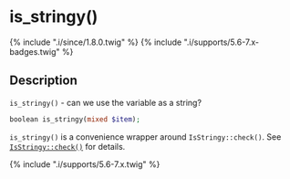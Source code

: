 # is_stringy()

{% include ".i/since/1.8.0.twig" %}
{% include ".i/supports/5.6-7.x-badges.twig" %}

## Description

`is_stringy()` - can we use the variable as a string?

```php
boolean is_stringy(mixed $item);
```

`is_stringy()` is a convenience wrapper around `IsStringy::check()`. See [`IsStringy::check()`](IsStringy.check.html) for details.

{% include ".i/supports/5.6-7.x.twig" %}
